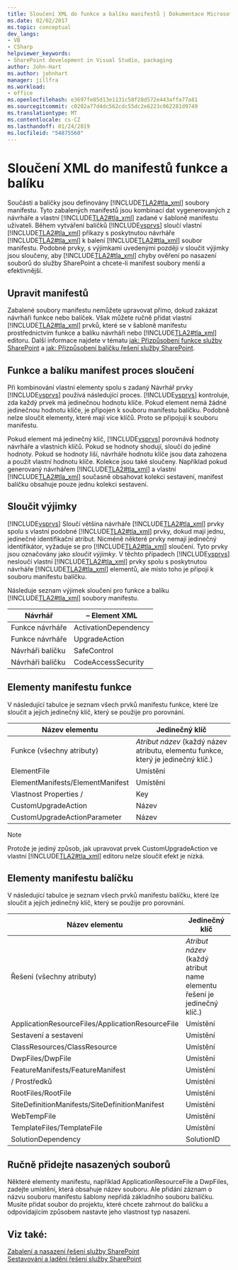 ```yaml
---
title: Sloučení XML do funkce a balíku manifestů | Dokumentace Microsoftu
ms.date: 02/02/2017
ms.topic: conceptual
dev_langs:
- VB
- CSharp
helpviewer_keywords:
- SharePoint development in Visual Studio, packaging
author: John-Hart
ms.author: johnhart
manager: jillfra
ms.workload:
- office
ms.openlocfilehash: e3697fe85d13e1131c58f28d572e443affa77a81
ms.sourcegitcommit: c0202a77d4dc562cdc55dc2e6223c062281d9749
ms.translationtype: MT
ms.contentlocale: cs-CZ
ms.lasthandoff: 01/24/2019
ms.locfileid: "54875560"
---
```

# <a name="merge-xml-in-feature-and-package-manifests"></a>Sloučení XML do manifestů funkce a balíku
  Součásti a balíčky jsou definovány [!INCLUDE[TLA2#tla_xml](../sharepoint/includes/tla2sharptla-xml-md.md)] soubory manifestu. Tyto zabalených manifestů jsou kombinací dat vygenerovaných z návrháře a vlastní [!INCLUDE[TLA2#tla_xml](../sharepoint/includes/tla2sharptla-xml-md.md)] zadané v šabloně manifestu uživateli. Během vytváření balíčků [!INCLUDE[vsprvs](../sharepoint/includes/vsprvs-md.md)] sloučí vlastní [!INCLUDE[TLA2#tla_xml](../sharepoint/includes/tla2sharptla-xml-md.md)] příkazy s poskytnutou návrháře [!INCLUDE[TLA2#tla_xml](../sharepoint/includes/tla2sharptla-xml-md.md)] k balení [!INCLUDE[TLA2#tla_xml](../sharepoint/includes/tla2sharptla-xml-md.md)] soubor manifestu. Podobné prvky, s výjimkami uvedenými později v sloučit výjimky jsou sloučeny, aby [!INCLUDE[TLA2#tla_xml](../sharepoint/includes/tla2sharptla-xml-md.md)] chyby ověření po nasazení souborů do služby SharePoint a chcete-li manifest soubory menší a efektivnější.  
  
## <a name="modify-the-manifests"></a>Upravit manifestů
 Zabalené soubory manifestu nemůžete upravovat přímo, dokud zakázat návrháři funkce nebo balíček. Však můžete ručně přidat vlastní [!INCLUDE[TLA2#tla_xml](../sharepoint/includes/tla2sharptla-xml-md.md)] prvků, které se v šabloně manifestu prostřednictvím funkce a balíku návrháři nebo [!INCLUDE[TLA2#tla_xml](../sharepoint/includes/tla2sharptla-xml-md.md)] editoru. Další informace najdete v tématu [jak: Přizpůsobení funkce služby SharePoint](../sharepoint/how-to-customize-a-sharepoint-feature.md) a [jak: Přizpůsobení balíčku řešení služby SharePoint](../sharepoint/how-to-customize-a-sharepoint-solution-package.md).  
  
## <a name="feature-and-package-manifest-merge-process"></a>Funkce a balíku manifest proces sloučení
 Při kombinování vlastní elementy spolu s zadaný Návrhář prvky [!INCLUDE[vsprvs](../sharepoint/includes/vsprvs-md.md)] používá následující proces. [!INCLUDE[vsprvs](../sharepoint/includes/vsprvs-md.md)] kontroluje, zda každý prvek má jedinečnou hodnotu klíče. Pokud element nemá žádné jedinečnou hodnotu klíče, je připojen k souboru manifestu balíčku. Podobně nelze sloučit elementy, které mají více klíčů. Proto se připojují k souboru manifestu.  
  
 Pokud element má jedinečný klíč, [!INCLUDE[vsprvs](../sharepoint/includes/vsprvs-md.md)] porovnává hodnoty návrháře a vlastních klíčů. Pokud se hodnoty shodují, sloučí do jediné hodnoty. Pokud se hodnoty liší, návrháře hodnotu klíče jsou data zahozena a použít vlastní hodnotu klíče. Kolekce jsou také sloučeny. Například pokud generovaný návrhářem [!INCLUDE[TLA2#tla_xml](../sharepoint/includes/tla2sharptla-xml-md.md)] a vlastní [!INCLUDE[TLA2#tla_xml](../sharepoint/includes/tla2sharptla-xml-md.md)] současně obsahovat kolekci sestavení, manifest balíčku obsahuje pouze jednu kolekci sestavení.  
  
## <a name="merge-exceptions"></a>Sloučit výjimky
 [!INCLUDE[vsprvs](../sharepoint/includes/vsprvs-md.md)] Sloučí většina návrháře [!INCLUDE[TLA2#tla_xml](../sharepoint/includes/tla2sharptla-xml-md.md)] prvky spolu s vlastní podobné [!INCLUDE[TLA2#tla_xml](../sharepoint/includes/tla2sharptla-xml-md.md)] prvky, dokud mají jednu, jedinečné identifikační atribut. Nicméně některé prvky nemají jedinečný identifikátor, vyžaduje se pro [!INCLUDE[TLA2#tla_xml](../sharepoint/includes/tla2sharptla-xml-md.md)] sloučení. Tyto prvky jsou označovány jako *sloučit výjimky*. V těchto případech [!INCLUDE[vsprvs](../sharepoint/includes/vsprvs-md.md)] nesloučí vlastní [!INCLUDE[TLA2#tla_xml](../sharepoint/includes/tla2sharptla-xml-md.md)] prvky spolu s poskytnutou návrháře [!INCLUDE[TLA2#tla_xml](../sharepoint/includes/tla2sharptla-xml-md.md)] elementů, ale místo toho je připojí k souboru manifestu balíčku.  
  
 Následuje seznam výjimek sloučení pro funkce a balíku [!INCLUDE[TLA2#tla_xml](../sharepoint/includes/tla2sharptla-xml-md.md)] soubory manifestu.  
  
|Návrhář|– Element XML|  
|--------------|-----------------|  
|Funkce návrháře|ActivationDependency|  
|Funkce návrháře|UpgradeAction|  
|Návrháři balíčku|SafeControl|  
|Návrháři balíčku|CodeAccessSecurity|  
  
## <a name="feature-manifest-elements"></a>Elementy manifestu funkce
 V následující tabulce je seznam všech prvků manifestu funkce, které lze sloučit a jejich jedinečný klíč, který se použije pro porovnání.  
  
|Název elementu|Jedinečný klíč|  
|------------------|----------------|  
|Funkce (všechny atributy)|*Atribut název* (každý název atributu, elementu funkce, který je jedinečný klíč.)|  
|ElementFile|Umístění|  
|ElementManifests/ElementManifest|Umístění|  
|Vlastnost Properties /|Key|  
|CustomUpgradeAction|Název|  
|CustomUpgradeActionParameter|Název|  
  
> [!NOTE]  
>  Protože je jediný způsob, jak upravovat prvek CustomUpgradeAction ve vlastní [!INCLUDE[TLA2#tla_xml](../sharepoint/includes/tla2sharptla-xml-md.md)] editoru nelze sloučit efekt je nízká.  
  
## <a name="package-manifest-elements"></a>Elementy manifestu balíčku
 V následující tabulce je seznam všech prvků manifestu balíčku, které lze sloučit a jejich jedinečný klíč, který se použije pro porovnání.  
  
|Název elementu|Jedinečný klíč|  
|------------------|----------------|  
|Řešení (všechny atributy)|*Atribut název* (každý atribut name elementu řešení je jedinečný klíč.)|  
|ApplicationResourceFiles/ApplicationResourceFile|Umístění|  
|Sestavení a sestavení|Umístění|  
|ClassResources/ClassResource|Umístění|  
|DwpFiles/DwpFile|Umístění|  
|FeatureManifests/FeatureManifest|Umístění|  
|/ Prostředků|Umístění|  
|RootFiles/RootFile|Umístění|  
|SiteDefinitionManifests/SiteDefinitionManifest|Umístění|  
|WebTempFile|Umístění|  
|TemplateFiles/TemplateFile|Umístění|  
|SolutionDependency|SolutionID|  
  
## <a name="manually-add-deployed-files"></a>Ručně přidejte nasazených souborů
 Některé elementy manifestu, například ApplicationResourceFile a DwpFiles, zadejte umístění, která obsahuje název souboru. Ale přidání záznam o názvu souboru manifestu šablony nepřidá základního souboru balíčku. Musíte přidat soubor do projektu, které chcete zahrnout do balíčku a odpovídajícím způsobem nastavte jeho vlastnost typ nasazení.  
  
## <a name="see-also"></a>Viz také:
 [Zabalení a nasazení řešení služby SharePoint](../sharepoint/packaging-and-deploying-sharepoint-solutions.md)   
 [Sestavování a ladění řešení služby SharePoint](../sharepoint/building-and-debugging-sharepoint-solutions.md)  
